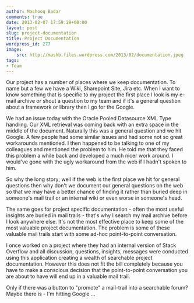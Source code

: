 ```yaml
---
author: Mashooq Badar
comments: true
date: 2013-02-07 17:59:29+00:00
layout: post
slug: project-documentation
title: Project Documentation
wordpress_id: 277
image:
    src: http://mashb.files.wordpress.com/2013/02/documentation.jpeg
tags:
- Team
---
```


Our project has a number of places where we keep documentation. To name but a few we have a Wiki, Sharepoint Site, Jira etc. When I want to know something that is specific to my project the first place I look is my e-mail archive or shout a question to my team and if it's a general question about a framework or library then I go for the Google.

We had an issue today with the Oracle Pooled Datasource XML Type handling. Our XML retrieval was coming back with an extra space in the middle of the document. Naturally this was a general question and we hit Google. A few people had some similar issues and had some not so great workarounds mentioned. I then happened to be talking to one of my colleagues and mentioned the problem to him. He told me that they faced this problem a while back and developed a much nicer work around. I would've gone with the ugly workaround from the web if I hadn't spoken to him.

So why the long story; well if the web is the first place we hit for general questions then why don't we document our general questions on the web so that we may have a better chance of finding it rather than buried deep in someone's mail trail or an internal wiki or even worse in someone's head.

The same goes for project specific documentation - often the most useful insights are buried in mail trails - that's why I search my mail archive before I look anywhere else. It's not the most effective place to keep some of the most valuable project documentation. The problem is some of these valuable mail trails start with some ad-hoc point-to-point conversation.

I once worked on a project where they had an internal version of Stack Overflow and all discussion, questions, insights, messages were conducted using this application creating a wealth of searchable project documentation. However this does not fit the bill completely because you have to make a conscious decision that the point-to-point conversation you are about to have will end up in a valuable mail trail.

Only if there was a button to "promote" a mail-trail into a searchable forum? Maybe there is - I'm hitting Google ...

